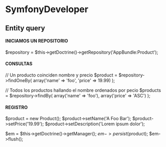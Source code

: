 # SymfonyDeveloper

## Entity query

#### INICIAMOS UN REPOSITORIO
$repository = $this->getDoctrine()->getRepository('AppBundle:Product');

#### CONSULTAS
// Un producto coinciden nombre y precio
$product = $repository->findOneBy(
    array('name' => 'foo', 'price' => 19.99)
);

// Todos los productos hallando el nombre ordenados por pecio
$products = $repository->findBy(
    array('name' => 'foo'),
    array('price' => 'ASC')
);

#### REGISTRO
$product = new Product();
$product->setName('A Foo Bar');
$product->setPrice('19.99');
$product->setDescription('Lorem ipsum dolor');

$em = $this->getDoctrine()->getManager();
$em->persist($product);
$em->flush();
